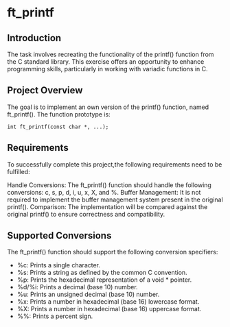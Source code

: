 # ft_printf

## Introduction
The task involves recreating the functionality of the printf() function from the C standard library. This exercise offers an opportunity to enhance programming skills, particularly in working with variadic functions in C.

## Project Overview
The goal is to implement an own version of the printf() function, named ft_printf(). The function prototype is:

``` int ft_printf(const char *, ...); ```

## Requirements
To successfully complete this project,the following requirements need to be fulfilled:

Handle Conversions: The ft_printf() function should handle the following conversions: c, s, p, d, i, u, x, X, and %.
Buffer Management: It is not required to implement the buffer management system present in the original printf().
Comparison: The implementation will be compared against the original printf() to ensure correctness and compatibility.

## Supported Conversions
The ft_printf() function should support the following conversion specifiers:

* %c: Prints a single character.
* %s: Prints a string as defined by the common C convention.
* %p: Prints the hexadecimal representation of a void * pointer.
* %d/%i: Prints a decimal (base 10) number.
* %u: Prints an unsigned decimal (base 10) number.
* %x: Prints a number in hexadecimal (base 16) lowercase format.
* %X: Prints a number in hexadecimal (base 16) uppercase format.
* %%: Prints a percent sign.
